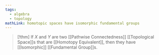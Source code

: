 ```yaml
---
tags:
  - algebra
  - topology
mathLink: homotopic spaces have isomorphic fundamental groups
---
```

>[!thm]
>If $X$ and $Y$ are two [[Pathwise Connectedness]] [[Topological Space]]s that are [[Homotopy Equivalent]], then they have [[Isomorphic]] [[Fundamental Group]]s.

